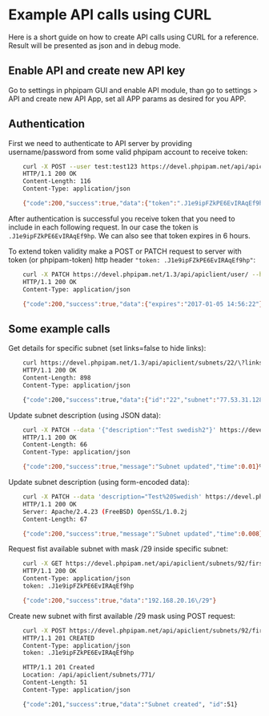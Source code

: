 # Example API calls using CURL

Here is a short guide on how to create API calls using CURL for a reference. Result will be presented as json and in debug mode.

## Enable API and create new API key

Go to settings in phpipam GUI and enable API module, than go to settings > API and create new API App, set all APP params as desired for you APP.

## Authentication

First we need to authenticate to API server by providing username/password from some valid phpipam account to receive token:

```bash
    curl -X POST --user test:test123 https://devel.phpipam.net/api/apiclient/user/ -i
    HTTP/1.1 200 OK
    Content-Length: 116
    Content-Type: application/json

    {"code":200,"success":true,"data":{"token":".J1e9ipFZkPE6EvIRAqEf9hp","expires":"2017-01-05 14:18:43"},"time":0.009}%
```

After authentication is successful you receive token that you need to include in each following request. In our case the token is `.J1e9ipFZkPE6EvIRAqEf9hp`. We can also see that token expires in 6 hours.

To extend token validity make a POST or PATCH request to server with token (or phpipam-token) http header `"token: .J1e9ipFZkPE6EvIRAqEf9hp"`:

```bash
    curl -X PATCH https://devel.phpipam.net/1.3/api/apiclient/user/ --header "token: .J1e9ipFZkPE6EvIRAqEf9hp" -i
    HTTP/1.1 200 OK
    Content-Type: application/json

    {"code":200,"success":true,"data":{"expires":"2017-01-05 14:56:22"},"time":0.005}%
```

## Some example calls

Get details for specific subnet (set links=false to hide links):

```bash
    curl https://devel.phpipam.net/1.3/api/apiclient/subnets/22/\?links\=false --header "token: .J1e9ipFZkPE6EvIRAqEf9hp" -i
    HTTP/1.1 200 OK
    Content-Length: 898
    Content-Type: application/json

    {"code":200,"success":true,"data":{"id":"22","subnet":"77.53.31.128","mask":"27","sectionId":"4","description":"Test swedish","linked_subnet":null,"firewallAddressObject":null,"vrfId":"0","masterSubnetId":"0","allowRequests":"0","vlanId":"0","showName":"0","device":"0","permissions":"{\"2\":\"1\",\"3\":\"3\",\"4\":\"3\"}","pingSubnet":"0","discoverSubnet":"0","DNSrecursive":"0","DNSrecords":"0","nameserverId":"0","scanAgent":"0","isFolder":"0","isFull":"0","tag":"2","threshold":"0","location":null,"editDate":"2016-07-18 20:02:30","customer_type":null,"customer_address_type":null,"csid":null,"calculation":{"Type":"IPv4","IP address":"\/","Network":"77.53.31.128","Broadcast":"77.53.31.159","Subnet bitmask":"27","Subnet netmask":"255.255.255.224","Subnet wildcard":"0.0.0.31","Min host IP":"77.53.31.129","Max host IP":"77.53.31.158","Number of hosts":30,"Subnet Class":false}},"time":0.006}%
```

Update subnet description (using JSON data):

```bash
    curl -X PATCH --data '{"description":"Test swedish2"}' https://devel.phpipam.net/1.3/api/apiclient/subnets/22/ --header "token: .J1e9ipFZkPE6EvIRAqEf9hp" --header "Content-Type: application/json" -i
    HTTP/1.1 200 OK
    Content-Length: 66
    Content-Type: application/json

    {"code":200,"success":true,"message":"Subnet updated","time":0.01}%
```

Update subnet description (using form-encoded data):

```bash
    curl -X PATCH --data 'description="Test%20Swedish' https://devel.phpipam.net/1.3/api/apiclient/subnets/22/ --header "token: .J1e9ipFZkPE6EvIRAqEf9hp" --header "Content-type: application/x-www-form-urlencoded" -i
    HTTP/1.1 200 OK
    Server: Apache/2.4.23 (FreeBSD) OpenSSL/1.0.2j
    Content-Length: 67

    {"code":200,"success":true,"message":"Subnet updated","time":0.008}%
```

Request fist available subnet with mask /29 inside specific subnet:

```bash
    curl -X GET https://devel.phpipam.net/api/apiclient/subnets/92/first_subnet/29/ --header "token: .J1e9ipFZkPE6EvIRAqEf9hp" -i
    HTTP/1.1 200 OK
    Content-Type: application/json
    token: .J1e9ipFZkPE6EvIRAqEf9hp

    {"code":200,"success":true,"data":"192.168.20.16\/29"}
```

Create new subnet with first available /29 mask using POST request:

```bash
    curl -X POST https://devel.phpipam.net/api/apiclient/subnets/92/first_subnet/29/ HTTP/1.1 --header "token: .J1e9ipFZkPE6EvIRAqEf9hp" -v
    HTTP/1.1 201 CREATED
    Content-Type: application/json
    token: .J1e9ipFZkPE6EvIRAqEf9hp

    HTTP/1.1 201 Created
    Location: /api/apiclient/subnets/771/
    Content-Length: 51
    Content-Type: application/json

    {"code":201,"success":true,"data":"Subnet created", "id":51}
```
